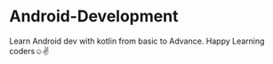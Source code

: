 # Android-Development
Learn Android dev with kotlin from basic to Advance. Happy Learning coders☺️✌️
